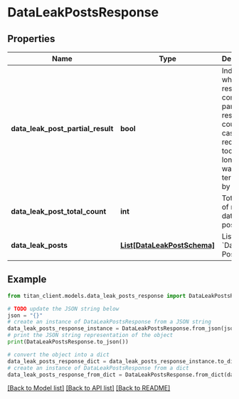 # DataLeakPostsResponse


## Properties

Name | Type | Description | Notes
------------ | ------------- | ------------- | -------------
**data_leak_post_partial_result** | **bool** | Indicates whether response contains partial result. It could be in case when request took too long and was terminated by timeout. | [optional] 
**data_leak_post_total_count** | **int** | Total count of matched data leak posts. | 
**data_leak_posts** | [**List[DataLeakPostSchema]**](DataLeakPostSchema.md) | List of &#x60;Data Leak Posts&#x60;. | [optional] 

## Example

```python
from titan_client.models.data_leak_posts_response import DataLeakPostsResponse

# TODO update the JSON string below
json = "{}"
# create an instance of DataLeakPostsResponse from a JSON string
data_leak_posts_response_instance = DataLeakPostsResponse.from_json(json)
# print the JSON string representation of the object
print(DataLeakPostsResponse.to_json())

# convert the object into a dict
data_leak_posts_response_dict = data_leak_posts_response_instance.to_dict()
# create an instance of DataLeakPostsResponse from a dict
data_leak_posts_response_from_dict = DataLeakPostsResponse.from_dict(data_leak_posts_response_dict)
```
[[Back to Model list]](../README.md#documentation-for-models) [[Back to API list]](../README.md#documentation-for-api-endpoints) [[Back to README]](../README.md)


